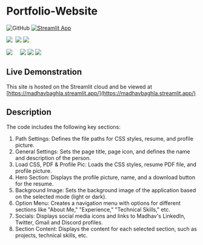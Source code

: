 # Portfolio-Website

![GitHub](https://img.shields.io/github/license/MadhavBaghla2004/Portfolio-Website?style=flat)
[![Streamlit App](https://static.streamlit.io/badges/streamlit_badge_black_white.svg?style=flat)](https://madhavbaghla.streamlit.app)

 <img src="https://img.shields.io/badge/Programming%20Languages :-adff2f?style=flat&logoColor=white">&nbsp;
  <a href="https://www.python.org"><img src="https://img.shields.io/badge/-Python-FFFF00?style=flat&logo=python&logoColor=black"></a>
   <a href="https://www.python.org"><img src="https://img.shields.io/badge/-CSS-1E90FF?style=flat&logo=css3&logoColor=FFFFFF"></a>

   <img src="https://img.shields.io/badge/Tools And%20Technologies :-adff2f?style=flat&logoColor=white">  &nbsp; &nbsp;
  <a href="https://git-scm.com"><img src="http://img.shields.io/badge/-Git-F1502F?style=flat&logo=git&logoColor=FFFFFF"></a>
  <a href="https://github.com"><img src="http://img.shields.io/badge/-Github-000000?style=flat&logo=github&logoColor=FFFFFF"></a>
  <a href="https://www.markdownguide.org"><img src="http://img.shields.io/badge/-Markdown-ff0000?style=flat&logo=markdown&logoColor=FFFFFF"></a>


## Live Demonstration
This site is hosted on the Streamlit cloud and be viewed at [https://madhavbaghla.streamlit.app/](https://madhavbaghla.streamlit.app/)

## Description

The code includes the following key sections:

1. Path Settings: Defines the file paths for CSS styles, resume, and profile picture.
2. General Settings: Sets the page title, page icon, and defines the name and description of the person.
3. Load CSS, PDF & Profile Pic: Loads the CSS styles, resume PDF file, and profile picture.
4. Hero Section: Displays the profile picture, name, and a download button for the resume.
5. Background Image: Sets the background image of the application based on the selected mode (light or dark).
6. Option Menu: Creates a navigation menu with options for different sections like "About Me," "Experience," "Technical Skills," etc.
7. Socials: Displays social media icons and links to Madhav's LinkedIn, Twitter, Gmail and Discord profiles.
8. Section Content: Displays the content for each selected section, such as projects, technical skills, etc.

